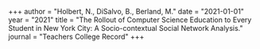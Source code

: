 +++
author = "Holbert, N., DiSalvo, B., Berland, M."
date = "2021-01-01"
year = "2021"
title = "The Rollout of Computer Science Education to Every Student in New York City: A Socio-contextual Social Network Analysis."
journal = "Teachers College Record"
+++
